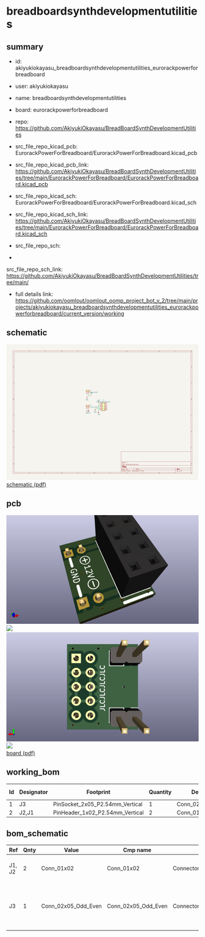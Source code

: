 # breadboardsynthdevelopmentutilities
 
## summary 
* id: akiyukiokayasu_breadboardsynthdevelopmentutilities_eurorackpowerforbreadboard
* user: akiyukiokayasu
* name: breadboardsynthdevelopmentutilities
* board: eurorackpowerforbreadboard
* repo: https://github.com/AkiyukiOkayasu/BreadBoardSynthDevelopmentUtilities
* src_file_repo_kicad_pcb: EurorackPowerForBreadboard/EurorackPowerForBreadboard.kicad_pcb
* src_file_repo_kicad_pcb_link: https://github.com/AkiyukiOkayasu/BreadBoardSynthDevelopmentUtilities/tree/main/EurorackPowerForBreadboard/EurorackPowerForBreadboard.kicad_pcb
* src_file_repo_kicad_sch: EurorackPowerForBreadboard/EurorackPowerForBreadboard.kicad_sch
* src_file_repo_kicad_sch_link: https://github.com/AkiyukiOkayasu/BreadBoardSynthDevelopmentUtilities/tree/main/EurorackPowerForBreadboard/EurorackPowerForBreadboard.kicad_sch

* src_file_repo_sch: 
*
 src_file_repo_sch_link: https://github.com/AkiyukiOkayasu/BreadBoardSynthDevelopmentUtilities/tree/main/
* full details link: https://github.com/oomlout/oomlout_oomp_project_bot_v_2/tree/main/projects/akiyukiokayasu_breadboardsynthdevelopmentutilities_eurorackpowerforbreadboard/current_version/working  

## schematic  
![](working_schematic_600.png)  
[schematic (pdf)](working_schematic.pdf)  

## pcb  
![](working_3d_600.png) 
![](working_3d_front_600.png)  
![](working_3d_back_600.png)  
![](working_600.png)  
[board (pdf)](working.pdf)  

## working_bom
| Id | Designator | Footprint | Quantity | Designation | Supplier and ref |  | None | 
| --- | --- | --- | --- | --- | --- | --- | --- | 
| 1 | J3 | PinSocket_2x05_P2.54mm_Vertical | 1 | Conn_02x05_Odd_Even |  |  | [''] | 
| 2 | J2,J1 | PinHeader_1x02_P2.54mm_Vertical | 2 | Conn_01x02 |  |  | [''] | 


## bom_schematic
| Ref | Qnty | Value | Cmp name | Footprint | Description | Vendor | DNP | 
| --- | --- | --- | --- | --- | --- | --- | --- | 
| J1, J2 | 2 | Conn_01x02 | Conn_01x02 | Connector_PinHeader_2.54mm:PinHeader_1x02_P2.54mm_Vertical | Generic connector, single row, 01x02, script generated (kicad-library-utils/schlib/autogen/connector/) |  |  | 
| J3 | 1 | Conn_02x05_Odd_Even | Conn_02x05_Odd_Even | Connector_PinSocket_2.54mm:PinSocket_2x05_P2.54mm_Vertical | Generic connector, double row, 02x05, odd/even pin numbering scheme (row 1 odd numbers, row 2 even numbers), script generated (kicad-library-utils/schlib/autogen/connector/) |  |  | 



